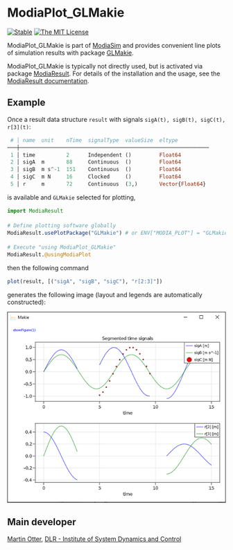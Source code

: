 # ModiaPlot_GLMakie

[![Stable](https://img.shields.io/badge/docs-stable-blue.svg)](https://modiasim.github.io/ModiaResult.jl/stable/index.html)
[![The MIT License](https://img.shields.io/badge/license-MIT-brightgreen.svg?style=flat-square)](https://github.com/ModiaSim/ModiaResult.jl/blob/master/LICENSE.md)

ModiaPlot_GLMakie is part of [ModiaSim](https://modiasim.github.io/docs/)
and provides convenient line plots of simulation results with package
[GLMakie](https://github.com/JuliaPlots/GLMakie.jl).

ModiaPlot_GLMakie is typically not directly used, but is activated via package
[ModiaResult](https://github.com/ModiaSim/ModiaResult.jl).
For details of the installation and the usage, 
see the [ModiaResult documentation](https://modiasim.github.io/ModiaResult.jl/stable/index.html).


## Example

Once a result data structure `result` with signals `sigA(t), sigB(t), sigC(t), r[3](t)`:

```julia
 # │ name  unit    nTime  signalType  valueSize  eltype          
───┼─────────────────────────────────────────────────────────────
 1 │ time          2      Independent ()         Float64
 2 │ sigA  m       88     Continuous  ()         Float64
 3 │ sigB  m s^-1  151    Continuous  ()         Float64
 4 │ sigC  m N     16     Clocked     ()         Float64
 5 │ r     m       72     Continuous  (3,)       Vector{Float64}
 ```
 
is available and `GLMakie` selected for plotting, 

```julia
import ModiaResult

# Define plotting software globally
ModiaResult.usePlotPackage("GLMakie") # or ENV["MODIA_PLOT"] = "GLMakie"
                
# Execute "using ModiaPlot_GLMakie"                              
ModiaResult.@usingModiaPlot
```

then the following command

```julia
plot(result, [("sigA", "sigB", "sigC"), "r[2:3]"])
```

generates the following image (layout and legends are automatically constructed):

![SegmentedSignalsPlot](docs/resources/images/segmented-signals-plot.png)


## Main developer

[Martin Otter](https://rmc.dlr.de/sr/en/staff/martin.otter/),
[DLR - Institute of System Dynamics and Control](https://www.dlr.de/sr/en)
